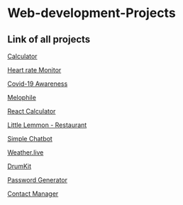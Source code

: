 # Web-development-Projects
## Link of all projects

[Calculator](https://github.com/prashantjagtap2909/Calculator)

[Heart rate Monitor](https://github.com/prashantjagtap2909/Heart-Rate-Monitor/blob/main/README.md)

[Covid-19 Awareness](https://github.com/prashantjagtap2909/Covid-19-awareness/blob/main/README.md)

[Melophile](https://github.com/prashantjagtap2909/Melophile/tree/main)

[React Calculator](https://github.com/prashantjagtap2909/Simple-React-Calculator)

[Little Lemmon - Restaurant](https://github.com/prashantjagtap2909/Little-Lemon)

[Simple Chatbot](https://github.com/prashantjagtap2909/ChatBot)

[Weather.live]()

[DrumKit](https://github.com/prashantjagtap2909/DrumKit)

[Password Generator](https://github.com/prashantjagtap2909/Password-Generator)

[Contact Manager]()

